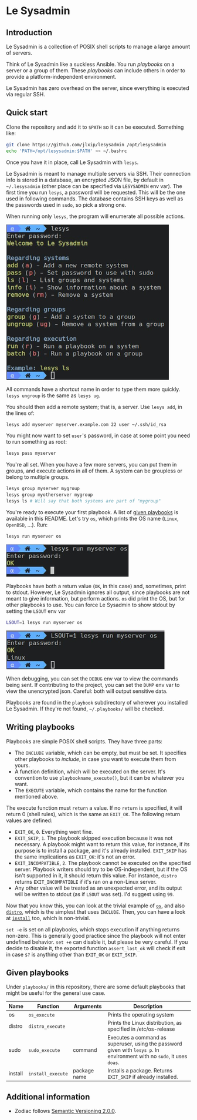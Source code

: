 # Le Sysadmin

## Introduction
Le Sysadmin is a collection of POSIX shell scripts to manage a large amount of servers.

Think of Le Sysadmin like a suckless Ansible. You run _playbooks_ on a server or a group of them. These _playbooks_ can include others in order to provide a platform-independent environment.

Le Sysadmin has zero overhead on the server, since everything is executed via regular SSH.

## Quick start
Clone the repository and add it to `$PATH` so it can be executed. Something like:
```sh
git clone https://github.com/jlxip/lesysadmin /opt/lesysadmin
echo 'PATH=/opt/lesysadmin:$PATH' >> ~/.bashrc
```

Once you have it in place, call Le Sysadmin with `lesys`.

Le Sysadmin is meant to manage multiple servers via SSH. Their connection info is stored in a database, an encrypted JSON file, by default in `~/.lesysadmin` (other place can be specified via `LESYSADMIN` env var). The first time you run `lesys`, a password will be requested. This will be the one used in following commands. The database contains SSH keys as well as the passwords used in `sudo`, so pick a strong one.

When running only `lesys`, the program will enumerate all possible actions.

![lesys](imgs/lesys.jpg)

All commands have a shortcut name in order to type them more quickly. `lesys ungroup` is the same as `lesys ug`.

You should then add a remote system; that is, a server. Use `lesys add`, in the lines of:
```sh
lesys add myserver myserver.example.com 22 user ~/.ssh/id_rsa
```

You might now want to set `user`'s password, in case at some point you need to run something as root:
```sh
lesys pass myserver
```

You're all set. When you have a few more servers, you can put them in groups, and execute actions in all of them. A system can be groupless or belong to multiple groups.
```sh
lesys group myserver mygroup
lesys group myotherserver mygroup
lesys ls # Will say that both systems are part of "mygroup"
```

You're ready to execute your first playbook. A list of [given playbooks](#given-playbooks) is available in this README. Let's try `os`, which prints the OS name (`Linux`, `OpenBSD`, ...). Run:
```sh
lesys run myserver os
```

![os](imgs/os.jpg)

Playbooks have both a return value (`OK`, in this case) and, sometimes, print to stdout. However, Le Sysadmin ignores all output, since playbooks are not meant to give information, but perform actions. `os` did print the OS, but for other playbooks to use. You can force Le Sysadmin to show stdout by setting the `LSOUT` env var
```sh
LSOUT=1 lesys run myserver os
```

![os2](imgs/os2.jpg)

When debugging, you can set the `DEBUG` env var to view the commands being sent. If contributing to the project, you can set the `DUMP` env var to view the unencrypted json. Careful: both will output sensitive data.

Playbooks are found in the `playbook` subdirectory of wherever you installed Le Sysadmin. If they're not found, `~/.playbooks/` will be checked.

## Writing playbooks
Playbooks are simple POSIX shell scripts. They have three parts:

- The `INCLUDE` variable, which can be empty, but must be set. It specifies other playbooks to _include_, in case you want to execute them from yours.
- A function definition, which will be executed on the server. It's convention to use `playbookname_execute()`, but it can be whatever you want.
- The `EXECUTE` variable, which contains the name for the function mentioned above.

The execute function must `return` a value. If no `return` is specified, it will return 0 (shell rules), which is the same as `EXIT_OK`. The following return values are defined:
- `EXIT_OK`, `0`. Everything went fine.
- `EXIT_SKIP`, `1`. The playbook skipped execution because it was not necessary. A playbook might want to return this value, for instance, if its purpose is to install a package, and it's already installed. `EXIT_SKIP` has the same implications as `EXIT_OK`: it's not an error.
- `EXIT_INCOMPATIBLE`, `2`. The playbook cannot be executed on the specified server. Playbook writers should try to be OS-independent, but if the OS isn't supported in it, it should return this value. For instance, `distro` returns `EXIT_INCOMPATIBLE` if it's ran on a non-Linux server.
- Any other value will be treated as an unexpected error, and its output will be written to stdout (as if `LSOUT` was set). I'd suggest using `99`.

Now that you know this, you can look at the trivial example of [`os`](https://github.com/jlxip/lesysadmin/blob/master/playbooks/os), and also [`distro`](https://github.com/jlxip/lesysadmin/blob/master/playbooks/distro), which is the simplest that uses `INCLUDE`. Then, you can have a look at [`install`](https://github.com/jlxip/lesysadmin/blob/master/playbooks/install) too, which is non-trivial.

`set -e` is set on all playbooks, which stops execution if anything returns non-zero. This is generally good practice since the playbook will not enter undefined behavior. `set +e` can disable it, but please be very careful. If you decide to disable it, the exported function `assert_last_ok` will check if exit in case `$?` is anything other than `EXIT_OK` or `EXIT_SKIP`.

## Given playbooks
Under `playbooks/` in this repository, there are some default playbooks that might be useful for the general use case.

| Name    | Function          | Arguments    | Description                                                                                                              |
|---------|-------------------|--------------|--------------------------------------------------------------------------------------------------------------------------|
| os      | `os_execute`      |              | Prints the operating system                                                                                              |
| distro  | `distro_execute`  |              | Prints the Linux distribution, as specified in /etc/os-release                                                           |
| sudo    | `sudo_execute`    | command      | Executes a command as superuser, using the password given with `lesys p`. In environment with no `sudo`, it uses `doas`. |
| install | `install_execute` | package name | Installs a package. Returns `EXIT_SKIP` if already installed.                                                            |

## Additional information
- Zodiac follows [Semantic Versioning 2.0.0](https://semver.org/spec/v2.0.0.html).
